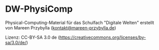 # DW-PhysiComp
Physical-Computing-Material für das Schulfach "Digitale Welten"
erstellt von Mareen Przybylla (kontakt@mareen-przybylla.de)

Lizenz:  CC-BY-SA 3.0 de (https://creativecommons.org/licenses/by-sa/3.0/de/)
